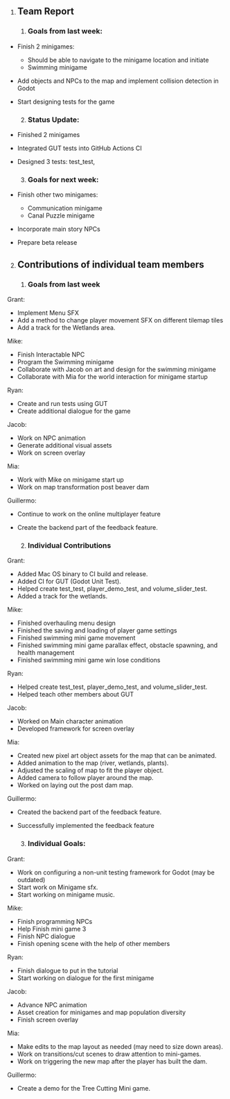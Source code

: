 

1. ##  Team Report

   1. ### Goals from last week:

* Finish 2 minigames:   
  * Should be able to navigate to the minigame location and initiate   
  * Swimming minigame  
* Add objects and NPCs to the map and implement collision detection in Godot  
* Start designing tests for the game

  2. ### Status Update:

* Finished 2 minigames  
* Integrated GUT tests into GitHub Actions CI  
* Designed 3 tests: test\_test, 

  3. ### Goals for next week:

* Finish other two minigames:  
  * Communication minigame  
  * Canal Puzzle minigame  
* Incorporate main story NPCs  
* Prepare beta release

2. ## Contributions of individual team members

   1. ### Goals from last week

Grant:

* Implement Menu SFX  
* Add a method to change player movement SFX on different tilemap tiles  
* Add a track for the Wetlands area. 

Mike:

* Finish Interactable NPC  
* Program the Swimming minigame  
* Collaborate with Jacob on art and design for the swimming minigame  
* Collaborate with Mia for the world interaction for minigame startup

Ryan:

* Create and run tests using GUT  
* Create additional dialogue for the game

Jacob:

* Work on NPC animation  
* Generate additional visual assets  
* Work on screen overlay

Mia:

* Work with Mike on minigame start up  
* Work on map transformation post beaver dam

Guillermo:

* Continue to work on the online multiplayer feature  
* Create the backend part of the feedback feature. 

  2. ###  Individual Contributions

Grant:

* Added Mac OS binary to CI build and release.  
* Added CI for GUT (Godot Unit Test).  
* Helped create test\_test, player\_demo\_test, and volume\_slider\_test.  
* Added a track for the wetlands.

Mike:

* Finished overhauling menu design  
* Finished the saving and loading of player game settings  
* Finished swimming mini game movement  
* Finished swimming mini game parallax effect, obstacle spawning, and health management  
* Finished swimming mini game win lose conditions 

Ryan:

* Helped create test\_test, player\_demo\_test, and volume\_slider\_test.  
* Helped teach other members about GUT

Jacob:

* Worked on Main character animation  
* Developed framework for screen overlay

Mia:

* Created new pixel art object assets for the map that can be animated.  
* Added animation to the map (river, wetlands, plants).  
* Adjusted the scaling of map to fit the player object.  
* Added camera to follow player around the map.  
* Worked on laying out the post dam map.

Guillermo:

* Created the backend part of the feedback feature.   
* Successfully implemented the feedback feature

  3. ### Individual Goals:

Grant:

* Work on configuring a non-unit testing framework for Godot (may be outdated)  
* Start work on Minigame sfx.  
* Start working on minigame music.

Mike:

* Finish programming NPCs  
* Help Finish mini game 3  
* Finish NPC dialogue  
* Finish opening scene with the help of other members

Ryan:

* Finish dialogue to put in the tutorial  
* Start working on dialogue for the first minigame

Jacob:

* Advance NPC animation  
* Asset creation for minigames and map population diversity  
* Finish screen overlay

Mia:

* Make edits to the map layout as needed (may need to size down areas).  
* Work on transitions/cut scenes to draw attention to mini-games.  
* Work on triggering the new map after the player has built the dam. 

Guillermo:

* Create a demo for the Tree Cutting Mini game. 
